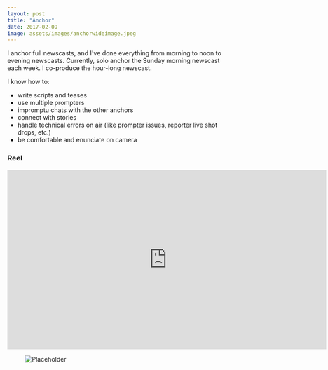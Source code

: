 ```yaml
---
layout: post
title: "Anchor"
date: 2017-02-09
image: assets/images/anchorwideimage.jpeg
---
```

I anchor full newscasts, and I've done everything from morning to noon to evening newscasts. Currently, solo anchor the Sunday morning newscast each week. I co-produce the hour-long newscast.

I know how to:
* write scripts and teases
* use multiple prompters
* impromptu chats with the other anchors
* connect with stories
* handle technical errors on air (like prompter issues, reporter live shot drops, etc.)
* be comfortable and enunciate on camera

<h3>Reel</h3>
<iframe width="728" height="410" src="https://www.youtube.com/embed/Ep8qeFchL70" frameborder="0" allow="accelerometer; autoplay; clipboard-write; encrypted-media; gyroscope; picture-in-picture" allowfullscreen></iframe>


<figure class="large-img">
  <img src="assets/images/anchorwideimage.jpeg" alt="Placeholder"/>
</figure>
